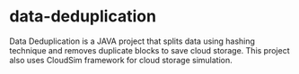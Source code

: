 # data-deduplication
Data Deduplication is a JAVA project that splits data using hashing technique and removes duplicate blocks to save cloud storage. This project also uses CloudSim framework for cloud storage simulation.
